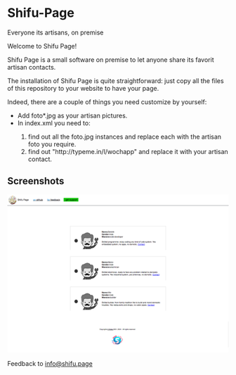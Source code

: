 # Shifu-Page
Everyone its artisans, on premise

Welcome to Shifu Page!

Shifu Page is a small software on premise to let anyone share its favorit artisan contacts.   

The installation of Shifu Page is quite straightforward: just copy all the files of this repository to your website to have your page.    

Indeed, there are a couple of things you need customize by yourself:   
<ul>
<li>Add foto*.jpg as your artisan pictures.</li>
<li>In index.xml you need to:</li>
<ol>   
<li>find out all the foto.jpg instances and replace each with the artisan foto you require.</li>
<li>find out "http://typeme.in/l/wochapp" and replace it with your artisan contact.</li>
<ol>   
</ul>    
  
## Screenshots
	   
 ![Shifu](/res/screenshot1.png)  

Feedback to <a href="info@shifu.page">info@shifu.page</a>
